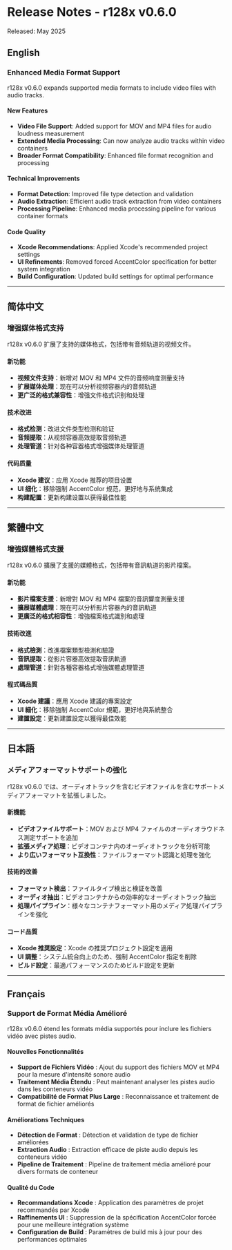 # Release Notes - r128x v0.6.0

Released: May 2025

## English

### Enhanced Media Format Support

r128x v0.6.0 expands supported media formats to include video files with audio tracks.

#### New Features
- **Video File Support**: Added support for MOV and MP4 files for audio loudness measurement
- **Extended Media Processing**: Can now analyze audio tracks within video containers
- **Broader Format Compatibility**: Enhanced file format recognition and processing

#### Technical Improvements
- **Format Detection**: Improved file type detection and validation
- **Audio Extraction**: Efficient audio track extraction from video containers
- **Processing Pipeline**: Enhanced media processing pipeline for various container formats

#### Code Quality
- **Xcode Recommendations**: Applied Xcode's recommended project settings
- **UI Refinements**: Removed forced AccentColor specification for better system integration
- **Build Configuration**: Updated build settings for optimal performance

---

## 简体中文

### 增强媒体格式支持

r128x v0.6.0 扩展了支持的媒体格式，包括带有音频轨道的视频文件。

#### 新功能
- **视频文件支持**：新增对 MOV 和 MP4 文件的音频响度测量支持
- **扩展媒体处理**：现在可以分析视频容器内的音频轨道
- **更广泛的格式兼容性**：增强文件格式识别和处理

#### 技术改进
- **格式检测**：改进文件类型检测和验证
- **音频提取**：从视频容器高效提取音频轨道
- **处理管道**：针对各种容器格式增强媒体处理管道

#### 代码质量
- **Xcode 建议**：应用 Xcode 推荐的项目设置
- **UI 细化**：移除强制 AccentColor 规范，更好地与系统集成
- **构建配置**：更新构建设置以获得最佳性能

---

## 繁體中文

### 增強媒體格式支援

r128x v0.6.0 擴展了支援的媒體格式，包括帶有音訊軌道的影片檔案。

#### 新功能
- **影片檔案支援**：新增對 MOV 和 MP4 檔案的音訊響度測量支援
- **擴展媒體處理**：現在可以分析影片容器內的音訊軌道
- **更廣泛的格式相容性**：增強檔案格式識別和處理

#### 技術改進
- **格式檢測**：改進檔案類型檢測和驗證
- **音訊提取**：從影片容器高效提取音訊軌道
- **處理管道**：針對各種容器格式增強媒體處理管道

#### 程式碼品質
- **Xcode 建議**：應用 Xcode 建議的專案設定
- **UI 細化**：移除強制 AccentColor 規範，更好地與系統整合
- **建置設定**：更新建置設定以獲得最佳效能

---

## 日本語

### メディアフォーマットサポートの強化

r128x v0.6.0 では、オーディオトラックを含むビデオファイルを含むサポートメディアフォーマットを拡張しました。

#### 新機能
- **ビデオファイルサポート**：MOV および MP4 ファイルのオーディオラウドネス測定サポートを追加
- **拡張メディア処理**：ビデオコンテナ内のオーディオトラックを分析可能
- **より広いフォーマット互換性**：ファイルフォーマット認識と処理を強化

#### 技術的改善
- **フォーマット検出**：ファイルタイプ検出と検証を改善
- **オーディオ抽出**：ビデオコンテナからの効率的なオーディオトラック抽出
- **処理パイプライン**：様々なコンテナフォーマット用のメディア処理パイプラインを強化

#### コード品質
- **Xcode 推奨設定**：Xcode の推奨プロジェクト設定を適用
- **UI 調整**：システム統合向上のため、強制 AccentColor 指定を削除
- **ビルド設定**：最適パフォーマンスのためビルド設定を更新

---

## Français

### Support de Format Média Amélioré

r128x v0.6.0 étend les formats média supportés pour inclure les fichiers vidéo avec pistes audio.

#### Nouvelles Fonctionnalités
- **Support de Fichiers Vidéo** : Ajout du support des fichiers MOV et MP4 pour la mesure d'intensité sonore audio
- **Traitement Média Étendu** : Peut maintenant analyser les pistes audio dans les conteneurs vidéo
- **Compatibilité de Format Plus Large** : Reconnaissance et traitement de format de fichier améliorés

#### Améliorations Techniques
- **Détection de Format** : Détection et validation de type de fichier améliorées
- **Extraction Audio** : Extraction efficace de piste audio depuis les conteneurs vidéo
- **Pipeline de Traitement** : Pipeline de traitement média amélioré pour divers formats de conteneur

#### Qualité du Code
- **Recommandations Xcode** : Application des paramètres de projet recommandés par Xcode
- **Raffinements UI** : Suppression de la spécification AccentColor forcée pour une meilleure intégration système
- **Configuration de Build** : Paramètres de build mis à jour pour des performances optimales
